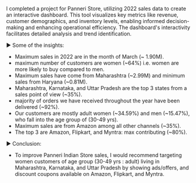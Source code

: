I completed a project for Panneri Store, utilizing 2022 sales data to create an interactive dashboard. This tool visualizes key metrics like revenue, customer demographics, and inventory levels, enabling informed decision-making and enhancing operational efficiency. The dashboard's interactivity facilitates detailed analysis and trend identification.


▶ Some of the insights:
- Maximum sales in 2022 are in the month of March (~ 1.90M).
- maximum number of customers are women (~64%) i.e. women are more likely to buy compared to men.
- Maximum sales have come from Maharashtra (~2.99M) and minimum sales from Haryana (~0.81M).
- Maharashtra, Karnataka, and Uttar Pradesh are the top 3 states from a sales point of view (~35%).
- majority of orders we have received throughout the year have been delivered (~92%).
- Our customers are mostly adult women (~34.59%) and men (~15.47%), who fall into the age group of (30-49 yrs).
- Maximum sales are from Amazon among all other channels (~35%).
- The top 3 are Amazon, Flipkart, and Myntra: max contributing (~80%).

▶ Conclusion:
- To improve Panneri Indian Store sales, I would recommend targeting women customers of age group (30-49 yrs : adult) living in Maharashtra, Karnataka, and Uttar Pradesh by showing ads/offers, and discount coupons available on Amazon, Flipkart, and Myntra.
